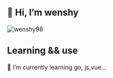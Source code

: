 ## 👋 Hi, I’m wenshy

<p align="left"> <img src="https://komarev.com/ghpvc/?username=wenshy98&label=Profile%20views&color=0e75b6&style=flat" alt="wenshy98" /> </p>

## Learning && use
🌱 I’m currently learning go, js,vue...
